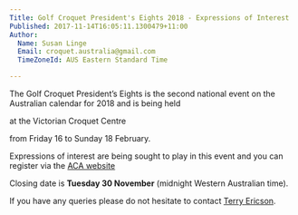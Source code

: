 ```yaml
---
Title: Golf Croquet President's Eights 2018 - Expressions of Interest
Published: 2017-11-14T16:05:11.1300479+11:00
Author:
  Name: Susan Linge
  Email: croquet.australia@gmail.com
  TimeZoneId: AUS Eastern Standard Time

---
```

The Golf Croquet President’s Eights is the second national event on the Australian calendar for 2018 and is being held 

at the Victorian Croquet Centre 

from Friday 16 to Sunday 18 February. 

Expressions of interest are being sought to play in this event and you can register via the [ACA website](https://croquet-australia.com.au/tournaments/2018/gc/presidents-eights-expressions-of-interest)

Closing date is **Tuesday 30 November** (midnight Western Australian time).

If you have any queries please do not hesitate to contact [Terry Ericson](mailto:glenleslie@bigpond.com).